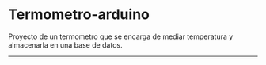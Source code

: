 # Termometro-arduino
Proyecto de un termometro que se encarga de mediar temperatura y almacenarla en una base de datos.

-------------------------------------------------------------------------------------------------------
